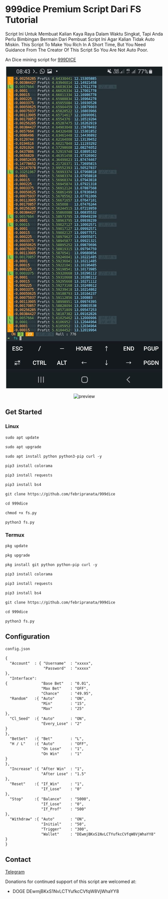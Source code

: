 # 999dice Premium Script Dari FS Tutorial
Script Ini Untuk Membuat Kalian Kaya Raya Dalam Waktu Singkat, Tapi Anda Perlu Bimbingan Bermain Dari Pembuat Script Ini Agar Kalian Tidak Auto Miskin.
This Script To Make You Rich In A Short Time, But You Need Guidance From The Creator Of This Script So You Are Not Auto Poor.

An Dice mining script for [999DICE]( https://www.999dice.com/?396497691 )

<p align="center">
  <img src="preview.png" alt="preview">
</p>

<p align="center">
  <img src="preview2.png" alt="preview">
</p>

## Get Started

### Linux
```
sudo apt update
```
```
sudo apt upgrade
```
```
sudo apt install python python3-pip curl -y
```
```
pip3 install colorama
```
```
pip3 install requests
```
```
pip3 install bs4
```
```
git clone https://github.com/febripranata/999dice
```
```
cd 999dice
```
```
chmod +x fs.py
```
```
python3 fs.py
```

### Termux
```
pkg update
```
```
pkg upgrade
```
```
pkg install git python python-pip curl -y
```
```
pip3 install colorama
```
```
pip3 install requests
```
```
pip3 install bs4
```
```
git clone https://github.com/febripranata/999dice
```
```
cd 999dice
```
```
python3 fs.py
```
## Configuration
```
config.json
```
```
{
  "Account"  : { "Username"  : "xxxxx",
                 "Password"  : "xxxxx"
},
  "Interface":
{               "Base Bet"   : "0.01",
                "Max Bet"    : "OFF",
                "Chance"     : "49.95",
  "Random"   :{ "Auto"       : "ON",
                "Min"        : "15",
                "Max"        : "25"
},
  "Cl_Seed"  :{ "Auto"       : "ON",
                "Every_Lose" : "2"
}
},
  "BetSet"   :{ "Bet"        : "L",
  "H / L"    :{ "Auto"       : "OFF",
                "On Lose"    : "1",
                "On Win"     : "1"
}
},
  "Increase" :{ "After Win"  : "1",
                "After Lose" : "1.5"
},
  "Reset"    :{ "If_Win"     : "1",
                "If_Lose"    : "0"
},
  "Stop"     :{ "Balance"    : "5000",
                "If_Lose"    : "0",
                "If_Prof"    : "500"
},
  "Withdraw" :{ "Auto"       : "ON",
                "Initial"    : "50",
                "Trigger"    : "300",
                "Wallet"     : "DEwmjBKxS1NvLCTYufkcCVfqW8VjWhaYY8"
}
}

```
## Contact
[Telegram]( https://t.me/joinchat/SbAwN3IkaIRQ5TtG )

Donations for continued support of this script are welcomed at:

* DOGE DEwmjBKxS1NvLCTYufkcCVfqW8VjWhaYY8
